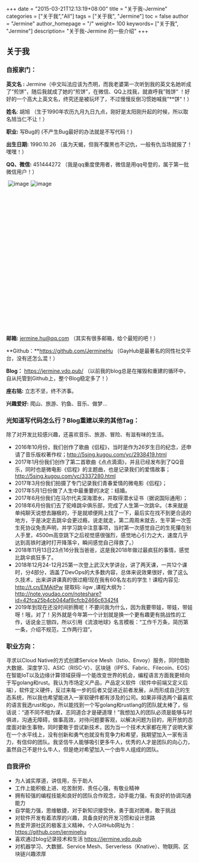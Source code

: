 +++
date = "2015-03-21T12:13:19+08:00"
title = "关于我-Jermine"
categories = ["关于我","All"]
tags = ["关于我", "Jermine"]
toc = false
author = "Jermine"
author_homepage =  "/"
weight= 100
keywords= ["关于我", "Jermine"]
description= "关于我-Jermine 的一些介绍"
+++
## 关于我

### 自报家门：

**英文名 :**  Jermine（中文叫法应该为杰明，而我老婆第一次听到我的英文名她听成了“煎饼”，随后我就成了她的“煎饼”，在微信、QQ上找我，就直呼我”贱饼“ ！好好的一个高大上英文名，终究还是被玩坏了，不过慢慢反倒习惯她喊我”\*\*饼“！） 

**姓名**:  胡旭 （生于1990年农历九月九日九点，刚好是太阳刚升起的时候，所以取名旭当仁不让！）

**职业:**  写Bug的 (不产生Bug最好的办法就是不写代码！)

**出生日期:**  1990.10.26  （虽为天蝎，但我不腹黑也不记仇，一般有仇当场就报了！嘿嘿！）

**QQ、微信:**  451444272  （我是qq重度使用者，微信是用qq号登的，属于第一批微信用户！）

<p style="height:400px">
<img style="float:left; display:inline; margin-top:0; margin-left:5px;" src="//wx1.sinaimg.cn/wap360/006LbLfvgy1g0wm6glzrtj30f00kkta2.jpg" alt="image"><img style="float:left; display:inline; margin-top:0; margin-left:5px;"src="//wx2.sinaimg.cn/wap360/006LbLfvgy1g0wmc54urgj30by0by758.jpg" alt="image">
</p>

**邮箱:**  jermine.hu@qq.com （其实有很多邮箱，给个最短的吧！）

**Github：**https://github.com/JermineHu （GayHub是最著名的同性社交平台，没有还怎么混！）

**Blog：** https://jermine.vdo.pub/ （以前我的blog总是在摧毁和重建的循环中，自从托管到Github上，整个Blog稳定多了！）

**座右铭:**   立志不坚，终不济事。

**兴趣爱好:** 爬山、旅游、钓鱼、音乐、做梦...

### 光知道写代码怎么行？Blog重建以来的其他Tag：

除了对开发比较感兴趣，还喜欢音乐、旅游、冒险、有滋有味的生活。

- 2016年10月份，我们创作了歌曲《侣程》，当时是作为26岁生日的纪念，还申请了音乐版权著作权；http://5sing.kugou.com/yc/2938419.html
- 2017年1月份我们创作了第二首歌曲《点点滴滴》，并且已经发布到了QQ音乐，同时也是微电影《侣程》的主题曲，也是记录我们的爱情故事；http://5sing.kugou.com/yc/3337280.html
- 2017年3月份我们拍摄了专门记录我们青春爱情的微电影《侣程》；
- 2017年5月1日份做了人生中最重要的决定：结婚。
- 2017年6月份我们在马尔代夫深海潜水，并取得潜水证书（据说国际通用）；
- 2018年6月份我们去了驼峰跳伞俱乐部，完成了人生第一次跳伞。（本来就是单纯聊天说想去蹦极的，于是就顺便网上找了一下，最后实在找不到更合适的地方，于是决定去跳伞会更过瘾，说走就走，第二周周末就去，生平第一次签生死协议免责声明，并学习跳伞注意事项，当时第一次感觉自己的生死攥在别人手里，4500m高空跳下之后视觉感很强烈，感觉地心引力之大，速度几乎达到高铁时速时打开降落伞，瞬间感觉自己得救了。）
- 2018年11月13日23点16分我当爸爸，这是我2018年做过最疯狂的事情，感觉比跳伞疯狂多了。
- 2018年12月24-12月25第一次登上武汉大学讲台，讲了两天课，一共12个课时，分4部分，涵盖了DevOps的大多数内容，总体来说效果很好，做了这么久技术，出来讲讲课真的很过瘾!现在我有60名左右的学生！课程内容见: http://t.cn/EMAjtPw 提取码: iigw ,课程大纲为：http://note.youdao.com/noteshare?id=42fca25b4cb044af8cfcb2466c6342f4
- 2019年到现在还没时间折腾呢！不要问我为什么，因为我要带娃，带娃，带娃呀！哦，对了！另外就是今年第一个计划就是换一个更有趣更有挑战性的工作，话说金三银四，所以引用《流浪地球》名言模板：“工作千万条，简历第一条，介绍不规范，工作两行泪”。

### 职业方向：

寻求以Cloud Native的方式创建Service Mesh（Istio、Envoy）服务，同时借助大数据、深度学习、ASIC（RISC-V）、区块链（IPFS、Fabric、Filecoin、EOS）在智能IoT以及边缘计算领域获得一个能改变世界的机会，编程语言方面我更倾向于写golang和rust。我认为市场定义产品，产品定义软件（软件中前端又定义后端），软件定义硬件，反过来每一步的后者又促进近前者发展，从而形成自己的生态系统，所以我也希望能进入一家软硬件都有涉及的公司。如果非得选两个最喜欢的语言我选rust和go，所以能找到一个写golang和rustlang的团队就太棒了，俗话说：“道不同不相为谋，志同道合才是硬道理！”我想加入的团队必须是能够与时俱进，沟通无障碍，做事高效，对待问题要客观，以解决问题为目的，用开放的态度面对新生事物，同时要敢于尝试新技术，因为当一个技术大家都在用了说明大家在一个水平线上，没有创新和勇气也就没有竞争力和希望，我期望加入一家有活力，有信仰的团队。我坚信牛人能够吸引更多牛人，优秀的人才是团队的向心力，虽然自己不是什么牛人，但是绝对希望加入一个由牛人组成的团队。



### 自我评价

*  为人诚实厚道，讲信用，乐于助人
*  工作上能积极上进、吃苦耐劳、责任心强，有敬业精神
*  拥有较强的编程技能和良好的团队合作观念，动手能力强，有良好的协调沟通能力
*  自学能力强，思维敏捷，对于新知识接受快，勇于面对困难，敢于挑战
*  对软件开发有着浓厚的兴趣，具备良好的开发习惯和设计思路
*  热爱开源社区的极客主义精神，个人GitHub网址为：https://github.com/jerminehu
*  喜欢通过blog记录技术和生活 https://jermine.vdo.pub
*  对机器学习、大数据、Service Mesh、Serverless（Knative）、物联网、区块链兴趣浓厚